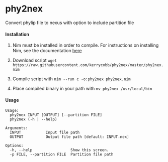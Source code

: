 # phy2nex
Convert phylip file to nexus with option to include partition file

#### Installation
1. Nim must be installed in order to compile. For instructions on installing Nim, see the documentation [here](https://nim-lang.org/install.html)

2. Download script `wget https://raw.githubusercontent.com/kerrycobb/phy2nex/master/phy2nex.nim`

3. Compile script with `nim --run c -o:phy2nex phy2nex.nim`

4. Place compiled binary in your path with `mv phy2nex /usr/local/bin`


#### Usage
```
Usage:
  phy2nex INPUT [OUTPUT] [--partition FILE]
  phy2nex (-h | --help)

Arguments:
  INPUT           Input file path
  OUTPUT          Output file path [default: INPUT.nex]

Options:
  -h, --help                 Show this screen.
  -p FILE, --partition FILE  Partition file path

```
